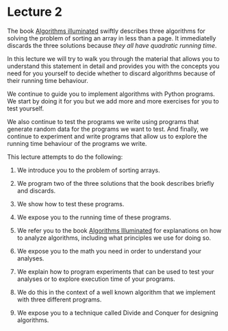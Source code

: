 # Lecture 2

The book
[Algorithms illuminated](http://www.algorithmsilluminated.org) swiftly
describes three algorithms for solving the problem of sorting an
array in less than a page. It immediatelly discards the three solutions
because *they all have quadratic running time*.

In this lecture we will try to walk you through the material that
allows you to understand this statement in detail and provides you
with the concepts you need for you yourself to  decide whether to discard
algorithms because of their running time behaviour. 

We continue to guide you  to implement algorithms with  Python programs. We start
by doing it for you but we add more and more exercises for you to test
yourself.

We also continue to test the programs we write using programs that
generate random data for the programs we want to test. And finally, we
continue to experiment and write programs that allow us to explore the
running time behaviour of the programs we write.

This lecture attempts to do the following:

1)  We introduce you to the problem of sorting arrays.

2) We program two of the three solutions that the book describes
briefly and discards.

3) We show how to test these programs.

4) We expose you to the running time of these programs.

5) We refer you to the book [Algorithms
Illuminated](http://www.algorithmsilluminated.org) for explanations on
how to analyze algorithms, including what principles we
use for doing so.

6) We expose you to the math you need in order to understand your
analyses.

7) We explain how to program experiments that can be used to test your
analyses or to explore execution time of your programs.

8) We do this in the context of a well known algorithm that we
implement with three different programs.

9) We expose you to a technique called Divide and Conquer for
designing algorithms.



